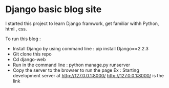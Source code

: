 # Django basic blog site
 I started this project to learn Django framwork, get familiar withh Python, html , css.
 
To run this blog :
- Install Django by using command line : pip install Django==2.2.3
- Git clone this repo 
- Cd django-web
- Run in the command line : python manage.py runserver 
- Copy the server to the browser to run the page 
Ex : Starting development server at http://127.0.0.1:8000/
http://127.0.0.1:8000/ is the link 

